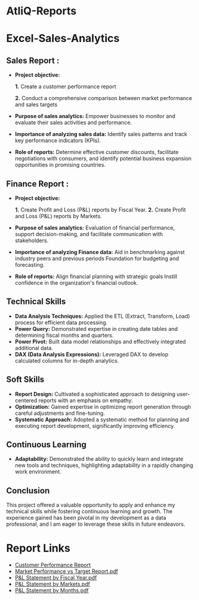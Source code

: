 # AtliQ-Reports
# Excel-Sales-Analytics

## Sales Report :


- **Project objective:** 

    **1.** Create a customer performance report

    **2.** Conduct a comprehensive comparison between market performance and sales targets
- **Purpose of sales analytics:** Empower businesses to monitor and evaluate their sales activities and performance.

- **Importance of analyzing sales data:** Identify sales patterns and track key performance indicators (KPIs).

- **Role of reports:** Determine effective customer discounts, facilitate negotiations with consumers, and identify potential business expansion opportunities in promising countries.


## Finance Report :

- **Project objective:** 

    **1.** Create Profit and Loss (P&L) reports by Fiscal Year.
   **2.** Create Profit and Loss (P&L) reports by Markets.
- **Purpose of sales analytics:** Evaluation of financial performance, support decision-making, and facilitate communication with stakeholders.

- **Importance of analyzing Finance data:** Aid in benchmarking against industry peers and previous periods Foundation for budgeting and forecasting.

- **Role of reports:** Align financial planning with strategic goals Instill confidence in the organization's financial outlook.


## Technical Skills

- **Data Analysis Techniques:** Applied the ETL (Extract, Transform, Load) process for efficient data processing.
- **Power Query:** Demonstrated expertise in creating date tables and determining fiscal months and quarters.
- **Power Pivot:** Built data model relationships and effectively integrated additional data.
- **DAX (Data Analysis Expressions):** Leveraged DAX to develop calculated columns for in-depth analytics.

## Soft Skills

- **Report Design:** Cultivated a sophisticated approach to designing user-centered reports with an emphasis on empathy.
- **Optimization:** Gained expertise in optimizing report generation through careful adjustments and fine-tuning.
- **Systematic Approach:** Adopted a systematic method for planning and executing report development, significantly improving efficiency.

## Continuous Learning

- **Adaptability:** Demonstrated the ability to quickly learn and integrate new tools and techniques, highlighting adaptability in a rapidly changing work environment.

## Conclusion

This project offered a valuable opportunity to apply and enhance my technical skills while fostering continuous learning and growth. The experience gained has been pivotal in my development as a data professional, and I am eager to leverage these skills in future endeavors.

# Report Links

- [Customer Performance Report](https://github.com/AnalystHarpal007/Excel-Sales-Analytics/blob/main/Customer%20Performance%20Report.pdf)
- [Market Performance vs Target Report.pdf](https://github.com/AnalystHarpal007/Excel-Sales-Analytics/blob/main/Market%20Performance%20vs%20Target%20Report.pdf)
- [P&L Statement by Fiscal Year.pdf](https://github.com/AnalystHarpal007/Excel-Sales-Analytics/blob/main/P%26L%20Statement%20by%20Fiscal%20Year.pdf)
- [P&L Statement by Markets.pdf](https://github.com/AnalystHarpal007/Excel-Sales-Analytics/blob/main/P%26L%20Statement%20by%20Markets.pdf)
- [P&L Statement by Months.pdf](https://github.com/AnalystHarpal007/Excel-Sales-Analytics/blob/main/P%26L%20Statement%20by%20Months.pdf)
